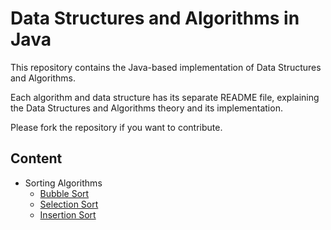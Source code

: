 # Data Structures and Algorithms in Java

This repository contains the Java-based implementation of Data Structures and Algorithms.

Each algorithm and data structure has its separate README file, explaining the Data Structures and Algorithms theory and its implementation.

Please fork the repository if you want to contribute.

## Content

<ul>
<li>Sorting Algorithms
<ul>
<li> <a href = "https://github.com/himanshugupta0007/Data-Structure-And-Algorithms-Java/tree/main/src/com/ds/algo/sorting/bubblesort">Bubble Sort<a></li>
<li> <a href = "https://github.com/himanshugupta0007/Data-Structure-And-Algorithms-Java/tree/main/src/com/ds/algo/sorting/selectionsort">Selection Sort<a></li>
<li> <a href = "https://github.com/himanshugupta0007/Data-Structure-And-Algorithms-Java/tree/main/src/com/ds/algo/sorting/insertionsort">Insertion Sort<a></li>
</ul>
</ul>